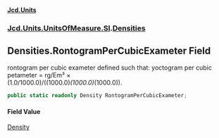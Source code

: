 #### [Jcd.Units](index.md 'index')
### [Jcd.Units.UnitsOfMeasure.SI](Jcd.Units.UnitsOfMeasure.SI.md 'Jcd.Units.UnitsOfMeasure.SI').[Densities](Densities.md 'Jcd.Units.UnitsOfMeasure.SI.Densities')

## Densities.RontogramPerCubicExameter Field

rontogram per cubic exameter defined such that: yoctogram per cubic petameter = rg/Em³ ×  
(1.0/1000.0)/((1000.0)*(1000.0)*(1000.0)).

```csharp
public static readonly Density RontogramPerCubicExameter;
```

#### Field Value
[Density](Density.md 'Jcd.Units.UnitTypes.Density')